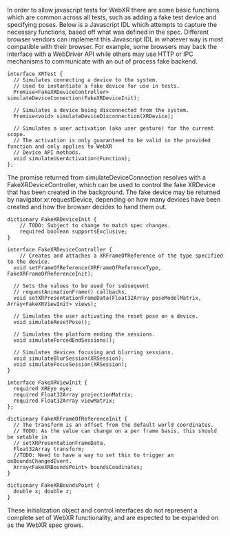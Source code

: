 In order to allow javascript tests for WebXR there are some basic functions which are common across all tests, 
such as adding a fake test device and specifying poses. Below is a Javascript IDL which attempts to capture 
the necessary functions, based off what was defined in the spec. Different browser vendors can implement this
Javascript IDL in whatever way is most compatible with their browser. For example, some browsers may back the
interface with a WebDriver API while others may use HTTP or IPC mechanisms to communicate with an out of process 
fake backend.

```WebIDL
interface XRTest {
  // Simulates connecting a device to the system.
  // Used to instantiate a fake device for use in tests.
  Promise<FakeXRDeviceController> simulateDeviceConnection(FakeXRDeviceInit);

  // Simulates a device being disconnected from the system.
  Promise<void> simulateDeviceDisconnection(XRDevice);

  // Simulates a user activation (aka user gesture) for the current scope.
  // The activation is only guaranteed to be valid in the provided function and only applies to WebXR
  // Device API methods.
  void simulateUserActivation(Function);
};
```

The promise returned from simulateDeviceConnection resolves with a FakeXRDeviceController, which can be used 
to control the fake XRDevice that has been created in the background. The fake device may be returned by 
navigator.xr.requestDevice, depending on how many devices have been created and how the browser decides to hand 
them out.

```WebIDL
dictionary FakeXRDeviceInit {
	// TODO: Subject to change to match spec changes.
	required boolean supportsExclusive;
}

interface FakeXRDeviceController {
	// Creates and attaches a XRFrameOfReference of the type specified to the device. 
  void setFrameOfReference(XRFrameOfReferenceType,  FakeXRFrameOfReferenceInit);

  // Sets the values to be used for subsequent
  // requestAnimationFrame() callbacks.
  void setXRPresentationFrameData(Float32Array poseModelMatrix, Array<FakeXRViewInit> views);

  // Simulates the user activating the reset pose on a device.
  void simulateResetPose();

  // Simulates the platform ending the sessions.
  void simulateForcedEndSessions();

  // Simulates devices focusing and blurring sessions.
  void simulateBlurSession(XRSession);
  void simulateFocusSession(XRSession);
}

interface FakeXRViewInit {
  required XREye eye;
  required Float32Array projectionMatrix;
  required Float32Array viewMatrix;
};

dictionary FakeXRFrameOfReferenceInit {
  // The transform is an offset from the default world coordinates. 
  // TODO: As the value can change on a per frame basis, this should be setable in 
  // setXRPresentationFrameData.
  Float32Array transform;
  //TODO: Need to have a way to set this to trigger an onBoundsChangedEvent.
  Array<FakeXRBoundsPoint> boundsCoodinates;
}

dictionary FakeXRBoundsPoint {
  double x; double z;
}
```

These initialization object and control interfaces do not represent a complete set of WebXR functionality, 
and are expected to be expanded on as the WebXR spec grows.
